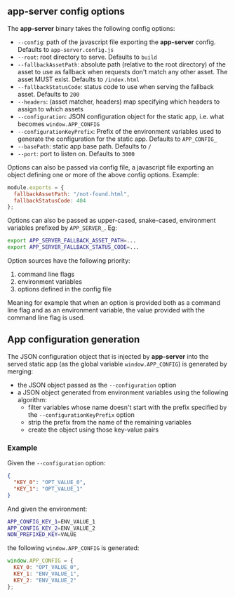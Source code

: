 ## app-server config options

The **app-server** binary takes the following config options:

- `--config`: path of the javascript file exporting the **app-server** config.
  Defaults to `app-server.config.js`
- `--root`: root directory to serve. Defaults to `build`
- `--fallbackAssetPath`: absolute path (relative to the root directory) of the
  asset to use as fallback when requests don't match any other asset. The asset
  MUST exist. Defaults to `/index.html`
- `--fallbackStatusCode`: status code to use when serving the fallback asset.
  Defaults to `200`
- `--headers`: (asset matcher, headers) map specifying which headers to assign
  to which assets
- `--configuration`: JSON configuration object for the static app, i.e. what
  becomes `window.APP_CONFIG`
- `--configurationKeyPrefix`: Prefix of the environment variables used to
  generate the configuration for the static app. Defaults to `APP_CONFIG_`
- `--basePath`: static app base path. Defaults to `/`
- `--port`: port to listen on. Defaults to `3000`

Options can also be passed via config file, a javascript file exporting an
object defining one or more of the above config options. Example:

```js
module.exports = {
  fallbackAssetPath: "/not-found.html",
  fallbackStatusCode: 404
};
```

Options can also be passed as upper-cased, snake-cased, environment variables
prefixed by `APP_SERVER_`. Eg:

```sh
export APP_SERVER_FALLBACK_ASSET_PATH=...
export APP_SERVER_FALLBACK_STATUS_CODE=...
```

Option sources have the following priority:

1.  command line flags
2.  environment variables
3.  options defined in the config file

Meaning for example that when an option is provided both as a command line flag
and as an environment variable, the value provided with the command line flag is
used.

## App configuration generation

The JSON configuration object that is injected by **app-server** into the served
static app (as the global variable `window.APP_CONFIG`) is generated by merging:

- the JSON object passed as the `--configuration` option
- a JSON object generated from environment variables using the following
  algorithm:
  - filter variables whose name doesn't start with the prefix specified by the
    `--configurationKeyPrefix` option
  - strip the prefix from the name of the remaining variables
  - create the object using those key-value pairs

### Example

Given the `--configuration` option:

```json
{
  "KEY_0": "OPT_VALUE_0",
  "KEY_1": "OPT_VALUE_1"
}
```

And given the environment:

```sh
APP_CONFIG_KEY_1=ENV_VALUE_1
APP_CONFIG_KEY_2=ENV_VALUE_2
NON_PREFIXED_KEY=VALUE
```

the following `window.APP_CONFIG` is generated:

```js
window.APP_CONFIG = {
  KEY_0: "OPT_VALUE_0",
  KEY_1: "ENV_VALUE_1",
  KEY_2: "ENV_VALUE_2"
};
```
